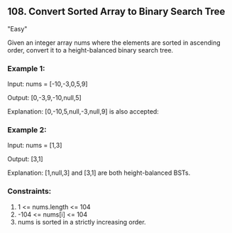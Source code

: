 ## 108. Convert Sorted Array to Binary Search Tree
"Easy"

Given an integer array nums where the elements are sorted in ascending order, convert it to a height-balanced binary search tree.

### Example 1:

Input: nums = [-10,-3,0,5,9]

Output: [0,-3,9,-10,null,5]

Explanation: [0,-10,5,null,-3,null,9] is also accepted:

### Example 2:
Input: nums = [1,3]

Output: [3,1]

Explanation: [1,null,3] and [3,1] are both height-balanced BSTs.
 
### Constraints:
1. 1 <= nums.length <= 104
2. -104 <= nums[i] <= 104
3. nums is sorted in a strictly increasing order.
